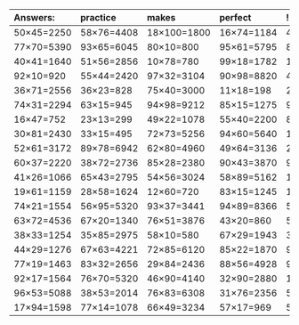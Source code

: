 | Answers: | practice | makes | perfect | ! |
| :--- | :--- | :--- | :--- | :--- |
| 50×45=2250 | 58×76=4408 | 18×100=1800 | 16×74=1184 | 43×52=2236 | 
| 77×70=5390 | 93×65=6045 | 80×10=800 | 95×61=5795 | 83×76=6308 | 
| 40×41=1640 | 51×56=2856 | 10×78=780 | 99×18=1782 | 12×82=984 | 
| 92×10=920 | 55×44=2420 | 97×32=3104 | 90×98=8820 | 47×25=1175 | 
| 36×71=2556 | 36×23=828 | 75×40=3000 | 11×18=198 | 26×59=1534 | 
| 74×31=2294 | 63×15=945 | 94×98=9212 | 85×15=1275 | 92×77=7084 | 
| 16×47=752 | 23×13=299 | 49×22=1078 | 55×40=2200 | 81×60=4860 | 
| 30×81=2430 | 33×15=495 | 72×73=5256 | 94×60=5640 | 11×39=429 | 
| 52×61=3172 | 89×78=6942 | 62×80=4960 | 49×64=3136 | 26×15=390 | 
| 60×37=2220 | 38×72=2736 | 85×28=2380 | 90×43=3870 | 94×44=4136 | 
| 41×26=1066 | 65×43=2795 | 54×56=3024 | 58×89=5162 | 17×13=221 | 
| 19×61=1159 | 28×58=1624 | 12×60=720 | 83×15=1245 | 15×78=1170 | 
| 74×21=1554 | 56×95=5320 | 93×37=3441 | 94×89=8366 | 56×33=1848 | 
| 63×72=4536 | 67×20=1340 | 76×51=3876 | 43×20=860 | 58×42=2436 | 
| 38×33=1254 | 35×85=2975 | 58×10=580 | 67×29=1943 | 32×44=1408 | 
| 44×29=1276 | 67×63=4221 | 72×85=6120 | 85×22=1870 | 93×68=6324 | 
| 77×19=1463 | 83×32=2656 | 29×84=2436 | 88×56=4928 | 94×53=4982 | 
| 92×17=1564 | 76×70=5320 | 46×90=4140 | 32×90=2880 | 100×56=5600 | 
| 96×53=5088 | 38×53=2014 | 76×83=6308 | 31×76=2356 | 54×74=3996 | 
| 17×94=1598 | 77×14=1078 | 66×49=3234 | 57×17=969 | 52×39=2028 | 
